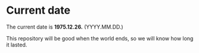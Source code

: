 # Current date

The current date is **1975.12.26.** (YYYY.MM.DD.)

This repository will be good when the world ends, so we will know how long it lasted.